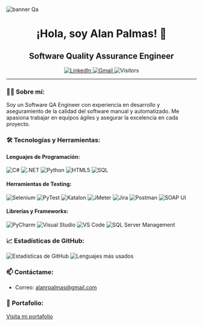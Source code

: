 <p align="center">
 
![banner Qa](https://github.com/user-attachments/assets/6af031a1-1065-4c9b-8481-aa7ad7772b7d)

</p>

<h1 align="center">¡Hola, soy Alan Palmas! 👋</h1>
<h2 align="center">Software Quality Assurance Engineer</h2>

<p align="center">
  <a href="https://www.linkedin.com/in/alanpalmas/">
    <img src="https://img.shields.io/badge/-LinkedIn-%230077B5?style=flat&logo=linkedin&logoColor=white" alt="LinkedIn" />
  </a>
  <a href="mailto:alanrpalmas@gmail.com">
    <img src="https://img.shields.io/badge/-Gmail-%23D14836?style=flat&logo=gmail&logoColor=white" alt="Gmail" />
  </a>
  <img src="https://visitor-badge.laobi.icu/badge?page_id=alanpalmas" alt="Visitors" />
</p>

---

### 👨‍💻 Sobre mí:
Soy un Software QA Engineer con experiencia en desarrollo y aseguramiento de la calidad del software manual y automatizado. Me apasiona trabajar en equipos ágiles y asegurar la excelencia en cada proyecto.

### 🛠 Tecnologías y Herramientas:

#### Lenguajes de Programación:
![C#](https://img.shields.io/badge/-C%23-%23239120?style=flat&logo=c-sharp&logoColor=white)
![.NET](https://img.shields.io/badge/-.NET-%235C2D91?style=flat&logo=dot-net)
![Python](https://img.shields.io/badge/-Python-%233776AB?style=flat&logo=python&logoColor=white)
![HTML5](https://img.shields.io/badge/-HTML5-%23E34F26?style=flat&logo=html5&logoColor=white)
![SQL](https://img.shields.io/badge/-SQL-%234169E1?style=flat&logo=sql)


#### Herramientas de Testing:
![Selenium](https://img.shields.io/badge/-Selenium-%2343B02A?style=flat&logo=selenium)
![PyTest](https://img.shields.io/badge/-PyTest-%2300BFFF?style=flat&logo=pytest)
![Katalon](https://img.shields.io/badge/-Katalon-%23F4D03F?style=flat&logo=katalon)
![JMeter](https://img.shields.io/badge/-JMeter-%23D81B60?style=flat&logo=apache-jmeter)
![Jira](https://img.shields.io/badge/-Jira-%230A0FFF?style=flat&logo=jira)
![Postman](https://img.shields.io/badge/-Postman-%23FF6C37?style=flat&logo=postman)
![SOAP UI](https://img.shields.io/badge/-SOAP%20UI-%231F8ACB?style=flat&logo=soapui)

#### Librerías y Frameworks:
![PyCharm](https://img.shields.io/badge/-PyCharm-%23000000?style=flat&logo=pycharm&logoColor=white)
![Visual Studio](https://img.shields.io/badge/-Visual%20Studio-%235C2D91?style=flat&logo=visual-studio)
![VS Code](https://img.shields.io/badge/-Visual%20Studio%20Code-%23007ACC?style=flat&logo=visual-studio-code)
![SQL Server Management](https://img.shields.io/badge/-SQL%20Server%20Management-%23CC2927?style=flat&logo=microsoft-sql-server)

### 📈 Estadísticas de GitHub:
![Estadísticas de GitHub](https://github-readme-stats.vercel.app/api?username=alanpalmas&show_icons=true&theme=graywhite)
![Lenguajes más usados](https://github-readme-stats.vercel.app/api/top-langs/?username=alanpalmas&layout=compact&theme=graywhite)

### 📫 Contáctame:
- Correo: [alanrpalmas@gmail.com](mailto:alanrpalmas@gmail.com)

### 📁 Portafolio:
[Visita mi portafolio](https://alanpalmas.github.io/)
<!---
alanpalmas/alanpalmas is a ✨ special ✨ repository because its `README.md` (this file) appears on your GitHub profile.
You can click the Preview link to take a look at your changes.
--->
